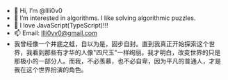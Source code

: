 - 👋 Hi, I’m @llli0v0
- 👀 I’m interested in algorithms. I like solving algorithmic puzzles.
- 🥳 I love JavaScript(TypeScript)!!!
- 📫 Email: llli0vv0@gmail.com
- 我曾经像一个井底之蛙，自以为是，固步自封。直到我真正开始探索这个世界，我看到那些有才华的人像"四尺玉"一样绚丽。我才明白，改变世界的只是那极小的一部分人。而我，不必羡慕，也不必自卑，因为平凡的普通人，才是我在这个世界扮演的角色。

<!---
llli0v0/llli0v0 is a ✨ special ✨ repository because its `README.md` (this file) appears on your GitHub profile.
You can click the Preview link to take a look at your changes.
--->
